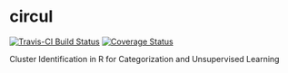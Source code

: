 # circul

[![Travis-CI Build Status](https://travis-ci.org/jknowles/merTools.png?branch=master)](https://travis-ci.org/jknowles/circus)
[![Coverage Status](https://coveralls.io/repos/jknowles/merTools/badge.svg?branch=master)](https://coveralls.io/r/jknowles/circus?branch=master)

 Cluster Identification in R for Categorization and Unsupervised Learning
